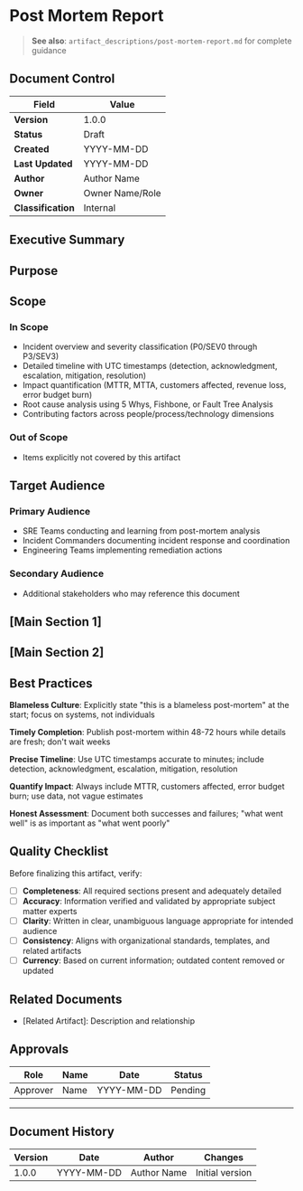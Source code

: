 # Post Mortem Report

> **See also**: `artifact_descriptions/post-mortem-report.md` for complete guidance

## Document Control

| Field | Value |
|-------|-------|
| **Version** | 1.0.0 |
| **Status** | Draft |
| **Created** | YYYY-MM-DD |
| **Last Updated** | YYYY-MM-DD |
| **Author** | Author Name |
| **Owner** | Owner Name/Role |
| **Classification** | Internal |

## Executive Summary

<!-- Provide a 2-3 paragraph overview for executive audience -->
<!-- What is this document about and why does it matter? -->

## Purpose

<!-- This artifact documents production incidents through comprehensive, blameless analysis including detailed timelines, root causes, impact metrics, and actionable remediation plans. It transforms failur... -->

## Scope

### In Scope

- Incident overview and severity classification (P0/SEV0 through P3/SEV3)
- Detailed timeline with UTC timestamps (detection, acknowledgment, escalation, mitigation, resolution)
- Impact quantification (MTTR, MTTA, customers affected, revenue loss, error budget burn)
- Root cause analysis using 5 Whys, Fishbone, or Fault Tree Analysis
- Contributing factors across people/process/technology dimensions

### Out of Scope

- Items explicitly not covered by this artifact

## Target Audience

### Primary Audience

- SRE Teams conducting and learning from post-mortem analysis
- Incident Commanders documenting incident response and coordination
- Engineering Teams implementing remediation actions

### Secondary Audience

- Additional stakeholders who may reference this document

## [Main Section 1]

<!-- Complete this section with artifact-specific content -->
<!-- Refer to the artifact description for required structure -->

## [Main Section 2]

<!-- Add additional sections as needed -->

## Best Practices

**Blameless Culture**: Explicitly state "this is a blameless post-mortem" at the start; focus on systems, not individuals

**Timely Completion**: Publish post-mortem within 48-72 hours while details are fresh; don't wait weeks

**Precise Timeline**: Use UTC timestamps accurate to minutes; include detection, acknowledgment, escalation, mitigation, resolution

**Quantify Impact**: Always include MTTR, customers affected, error budget burn; use data, not vague estimates

**Honest Assessment**: Document both successes and failures; "what went well" is as important as "what went poorly"

## Quality Checklist

Before finalizing this artifact, verify:

- [ ] **Completeness**: All required sections present and adequately detailed
- [ ] **Accuracy**: Information verified and validated by appropriate subject matter experts
- [ ] **Clarity**: Written in clear, unambiguous language appropriate for intended audience
- [ ] **Consistency**: Aligns with organizational standards, templates, and related artifacts
- [ ] **Currency**: Based on current information; outdated content removed or updated

## Related Documents

- [Related Artifact]: Description and relationship

## Approvals

| Role | Name | Date | Status |
|------|------|------|--------|
| Approver | Name | YYYY-MM-DD | Pending |

---

## Document History

| Version | Date | Author | Changes |
|---------|------|--------|---------|
| 1.0.0 | YYYY-MM-DD | Author Name | Initial version |
